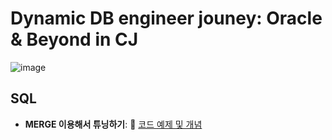 # Dynamic DB engineer jouney: Oracle & Beyond in CJ 

![image](https://github.com/park-harry/psh_oracle/assets/83077836/2698caa4-5e04-458e-8ee2-f719a2875f23)


## SQL 

- **MERGE 이용해서 튜닝하기**: 📄 [코드 예제 및 개념](https://www.notion.so/82-MERGE-a668c8e85a82401f8370312a6b884b8f)

